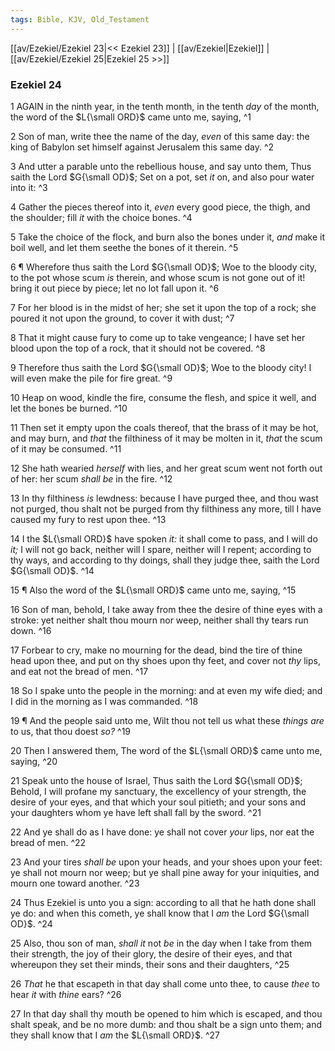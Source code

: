 ```yaml
---
tags: Bible, KJV, Old_Testament
---
```


[[av/Ezekiel/Ezekiel 23|<< Ezekiel 23]] | [[av/Ezekiel|Ezekiel]] | [[av/Ezekiel/Ezekiel 25|Ezekiel 25 >>]]

### Ezekiel 24

1 AGAIN in the ninth year, in the tenth month, in the tenth _day_ of the month, the word of the $L{\small ORD}$ came unto me, saying, ^1

2 Son of man, write thee the name of the day, _even_ of this same day: the king of Babylon set himself against Jerusalem this same day. ^2

3 And utter a parable unto the rebellious house, and say unto them, Thus saith the Lord $G{\small OD}$; Set on a pot, set _it_ on, and also pour water into it: ^3

4 Gather the pieces thereof into it, _even_ every good piece, the thigh, and the shoulder; fill _it_ with the choice bones. ^4

5 Take the choice of the flock, and burn also the bones under it, _and_ make it boil well, and let them seethe the bones of it therein. ^5

6 ¶ Wherefore thus saith the Lord $G{\small OD}$; Woe to the bloody city, to the pot whose scum _is_ therein, and whose scum is not gone out of it! bring it out piece by piece; let no lot fall upon it. ^6

7 For her blood is in the midst of her; she set it upon the top of a rock; she poured it not upon the ground, to cover it with dust; ^7

8 That it might cause fury to come up to take vengeance; I have set her blood upon the top of a rock, that it should not be covered. ^8

9 Therefore thus saith the Lord $G{\small OD}$; Woe to the bloody city! I will even make the pile for fire great. ^9

10 Heap on wood, kindle the fire, consume the flesh, and spice it well, and let the bones be burned. ^10

11 Then set it empty upon the coals thereof, that the brass of it may be hot, and may burn, and _that_ the filthiness of it may be molten in it, _that_ the scum of it may be consumed. ^11

12 She hath wearied _herself_ with lies, and her great scum went not forth out of her: her scum _shall_ _be_ in the fire. ^12

13 In thy filthiness _is_ lewdness: because I have purged thee, and thou wast not purged, thou shalt not be purged from thy filthiness any more, till I have caused my fury to rest upon thee. ^13

14 I the $L{\small ORD}$ have spoken _it:_ it shall come to pass, and I will do _it;_ I will not go back, neither will I spare, neither will I repent; according to thy ways, and according to thy doings, shall they judge thee, saith the Lord $G{\small OD}$. ^14

15 ¶ Also the word of the $L{\small ORD}$ came unto me, saying, ^15

16 Son of man, behold, I take away from thee the desire of thine eyes with a stroke: yet neither shalt thou mourn nor weep, neither shall thy tears run down. ^16

17 Forbear to cry, make no mourning for the dead, bind the tire of thine head upon thee, and put on thy shoes upon thy feet, and cover not _thy_ lips, and eat not the bread of men. ^17

18 So I spake unto the people in the morning: and at even my wife died; and I did in the morning as I was commanded. ^18

19 ¶ And the people said unto me, Wilt thou not tell us what these _things_ _are_ to us, that thou doest _so?_ ^19

20 Then I answered them, The word of the $L{\small ORD}$ came unto me, saying, ^20

21 Speak unto the house of Israel, Thus saith the Lord $G{\small OD}$; Behold, I will profane my sanctuary, the excellency of your strength, the desire of your eyes, and that which your soul pitieth; and your sons and your daughters whom ye have left shall fall by the sword. ^21

22 And ye shall do as I have done: ye shall not cover _your_ lips, nor eat the bread of men. ^22

23 And your tires _shall_ _be_ upon your heads, and your shoes upon your feet: ye shall not mourn nor weep; but ye shall pine away for your iniquities, and mourn one toward another. ^23

24 Thus Ezekiel is unto you a sign: according to all that he hath done shall ye do: and when this cometh, ye shall know that I _am_ the Lord $G{\small OD}$. ^24

25 Also, thou son of man, _shall_ _it_ not _be_ in the day when I take from them their strength, the joy of their glory, the desire of their eyes, and that whereupon they set their minds, their sons and their daughters, ^25

26 _That_ he that escapeth in that day shall come unto thee, to cause _thee_ to hear _it_ with _thine_ ears? ^26

27 In that day shall thy mouth be opened to him which is escaped, and thou shalt speak, and be no more dumb: and thou shalt be a sign unto them; and they shall know that I _am_ the $L{\small ORD}$. ^27
